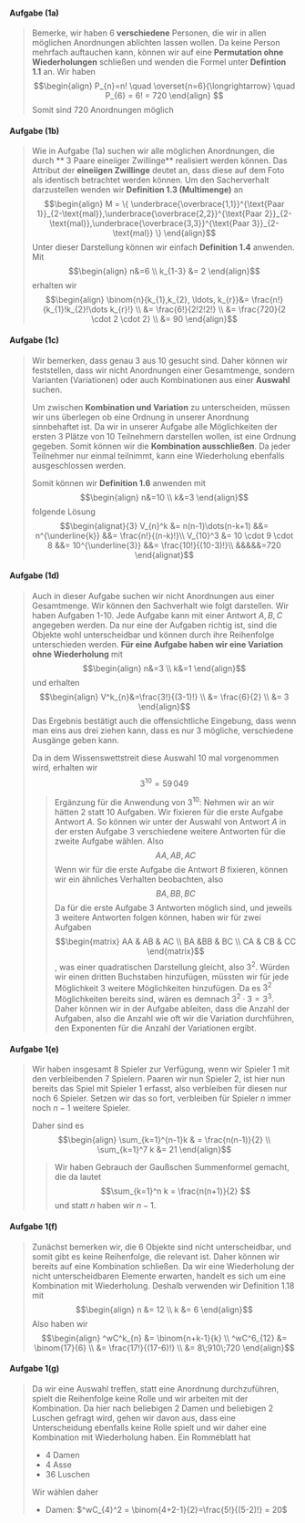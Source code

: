 
#### Aufgabe (1a)

>Bemerke, wir haben 6 **verschiedene** Personen, die wir in allen möglichen Anordnungen ablichten lassen wollen. Da keine Person mehrfach auftauchen kann, können wir auf eine **Permutation ohne Wiederholungen** schließen und wenden die Formel unter **Defintion 1.1** an. Wir haben
>$$\begin{align}
> P_{n}=n! \quad \overset{n=6}{\longrightarrow} \quad P_{6} = 6! = 720
>\end{align}
>$$
>Somit sind $720$ Anordnungen möglich

#### Aufgabe (1b)

>Wie in Aufgabe (1a) suchen wir alle möglichen Anordnungen, die durch  ** 3 Paare eineiiger Zwillinge** realisiert werden können. Das Attribut der **eineiigen Zwillinge** deutet an, dass diese auf dem Foto als identisch betrachtet werden können. Um den Sacherverhalt darzustellen wenden wir **Definition 1.3 (Multimenge)** an
>$$\begin{align}
> M = \{ \underbrace{\overbrace{1,1}}^{\text{Paar 1}}_{2-\text{mal}},\underbrace{\overbrace{2,2}}^{\text{Paar 2}}_{2-\text{mal}},\underbrace{\overbrace{3,3}}^{\text{Paar 3}}_{2-\text{mal}} \}
>\end{align}$$
>Unter dieser Darstellung können wir einfach **Definition 1.4** anwenden. Mit 
>$$\begin{align}
> n&=6 \\
> k_{1-3} &= 2
>\end{align}$$
>erhalten wir
>$$\begin{align}
>\binom{n}{k_{1},k_{2}, \ldots, k_{r}}&= \frac{n!}{k_{1}!k_{2}!\dots k_{r}!} \\
> &= \frac{6!}{2!2!2!} \\
> &= \frac{720}{2 \cdot 2 \cdot 2} \\
> &= 90
>\end{align}$$

#### Aufgabe (1c)
> Wir bemerken, dass genau 3 aus 10 gesucht sind. Daher können wir feststellen, dass wir nicht Anordnungen einer Gesamtmenge, sondern Varianten (Variationen) oder auch Kombinationen aus einer **Auswahl** suchen.
>
> Um zwischen **Kombination und Variation** zu unterscheiden, müssen wir uns überlegen ob eine Ordnung in unserer Anordnung sinnbehaftet ist. Da wir in unserer Aufgabe alle Möglichkeiten der ersten 3 Plätze von 10 Teilnehmern darstellen wollen, ist eine Ordnung gegeben. Somit können wir die **Kombination ausschließen**. Da jeder Teilnehmer nur einmal teilnimmt, kann eine Wiederholung ebenfalls ausgeschlossen werden.
> 
> Somit können wir **Definition 1.6** anwenden mit
> $$\begin{align}
> n&=10 \\
> k&=3
>\end{align}$$
>folgende Lösung
> $$\begin{alignat}{3} 
> V_{n}^k &= n(n-1)\dots(n-k+1) &&= n^{\underline{k}} &&= \frac{n!}{(n-k)!}\\
> V_{10}^3 &= 10 \cdot 9 \cdot 8 &&= 10^{\underline{3}} &&= \frac{10!}{(10-3)!}\\
> &&&&&=720
>\end{alignat}$$

#### Aufgabe (1d)

> Auch in dieser Aufgabe suchen wir nicht Anordnungen aus einer Gesamtmenge. Wir können den Sachverhalt wie folgt darstellen. Wir haben Aufgaben 1-10. Jede Aufgabe kann mit einer Antwort $A,B,C$ angegeben werden. Da nur eine der Aufgaben richtig ist, sind die Objekte wohl unterscheidbar und können durch ihre Reihenfolge unterschieden werden. **Für eine Aufgabe haben wir eine Variation ohne Wiederholung** mit
> $$\begin{align}
> n&=3 \\
> k&=1
>\end{align}$$
>und erhalten
>$$\begin{align}
> V^k_{n}&=\frac{3!}{(3-1)!} \\
> &= \frac{6}{2} \\
> &= 3
>\end{align}$$
>Das Ergebnis bestätigt auch die offensichtliche Eingebung, dass wenn man eins aus drei ziehen kann, dass es nur 3 mögliche, verschiedene Ausgänge geben kann.
>
>Da in dem Wissenswettstreit diese Auswahl  10 mal vorgenommen wird, erhalten wir
>$$3^{10}= 59\,049$$
>> Ergänzung für die Anwendung von $3^{10}$:
>> Nehmen wir an wir hätten 2 statt 10 Aufgaben. Wir fixieren für die erste Aufgabe Antwort $A$. So können wir unter der Auswahl von Antwort $A$ in der ersten Aufgabe 3 verschiedene weitere Antworten für die zweite Aufgabe wählen. Also
>> $$AA, AB, AC$$
>> Wenn wir für die erste Aufgabe die Antwort $B$ fixieren, können wir ein ähnliches Verhalten beobachten, also
>> $$BA, BB, BC$$
>> Da für die erste Aufgabe 3 Antworten möglich sind, und jeweils 3 weitere Antworten folgen können, haben wir für zwei Aufgaben 
>> $$\begin{matrix}
>AA & AB & AC \\
>BA &BB & BC \\
>CA & CB & CC
>\end{matrix}$$
>, was einer quadratischen Darstellung gleicht, also $3^2$. Würden wir einen dritten Buchstaben hinzufügen, müssten wir für jede Möglichkeit 3 weitere Möglichkeiten hinzufügen. Da es $3^2$ Möglichkeiten bereits sind, wären es demnach $3^2 \cdot 3 = 3^3$. Daher können wir in der Aufgabe ableiten, dass die Anzahl der Aufgaben, also die Anzahl wie oft wir die Variation durchführen, den Exponenten für die Anzahl der Variationen ergibt.


#### Aufgabe 1(e)
> Wir haben insgesamt 8 Spieler zur Verfügung, wenn wir Spieler 1 mit den verbleibenden 7 Spielern. Paaren wir nun Spieler 2, ist hier nun bereits das Spiel mit Spieler 1 erfasst, also verbleiben für diesen nur noch 6 Spieler. Setzen wir das so fort, verbleiben für Spieler $n$ immer noch $n-1$ weitere Spieler.
>
> Daher sind es
> $$\begin{align}
> \sum_{k=1}^{n-1}k & = \frac{n(n-1)}{2}  \\
>  \sum_{k=1}^7 k &= 21
>\end{align}$$
>
>> Wir haben Gebrauch der Gaußschen Summenformel gemacht, die da lautet
>> $$\sum_{k=1}^n k = \frac{n(n+1)}{2}  $$
>> und statt $n$ haben wir $n-1$.

#### Aufgabe 1(f)
> Zunächst bemerken wir, die 6 Objekte sind nicht unterscheidbar, und somit gibt es keine Reihenfolge, die relevant ist. Daher können wir bereits auf eine Kombination schließen. Da wir eine Wiederholung der nicht unterscheidbaren Elemente erwarten, handelt es sich um eine Kombination mit Wiederholung. Deshalb  verwenden wir Definition 1.18 mit
> $$\begin{align}
> n &= 12 \\
> k &= 6  
>\end{align}$$
>Also haben wir
>$$\begin{align}
>^wC^k_{n} &= \binom{n+k-1}{k} \\
>^wC^6_{12} &= \binom{17}{6}  \\
> &= \frac{17!}{(17-6)!} \\
> &= 8\;910\;720
>\end{align}$$


#### Aufgabe 1(g)
> Da wir eine Auswahl treffen, statt eine Anordnung durchzuführen, spielt die Reihenfolge keine Rolle und wir arbeiten mit der Kombination. Da hier nach beliebigen 2 Damen und beliebigen 2 Luschen gefragt wird, gehen wir davon aus, dass eine Unterscheidung ebenfalls keine Rolle spielt und wir daher eine Kombination mit Wiederholung haben. Ein Romméblatt hat
> - 4 Damen
> - 4 Asse
> - 36 Luschen
> 
> Wir wählen daher
> - Damen: $^wC_{4}^2 = \binom{4+2-1}{2}=\frac{5!}{(5-2)!} = 20$